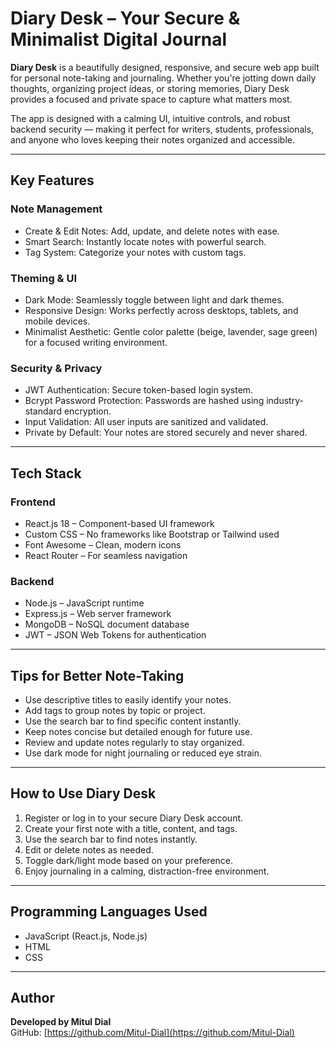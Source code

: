 # Diary Desk – Your Secure & Minimalist Digital Journal

**Diary Desk** is a beautifully designed, responsive, and secure web app built for personal note-taking and journaling. Whether you're jotting down daily thoughts, organizing project ideas, or storing memories, Diary Desk provides a focused and private space to capture what matters most.

The app is designed with a calming UI, intuitive controls, and robust backend security — making it perfect for writers, students, professionals, and anyone who loves keeping their notes organized and accessible.

---

## Key Features

### Note Management

* Create & Edit Notes: Add, update, and delete notes with ease.
* Smart Search: Instantly locate notes with powerful search.
* Tag System: Categorize your notes with custom tags.

### Theming & UI

* Dark Mode: Seamlessly toggle between light and dark themes.
* Responsive Design: Works perfectly across desktops, tablets, and mobile devices.
* Minimalist Aesthetic: Gentle color palette (beige, lavender, sage green) for a focused writing environment.

### Security & Privacy

* JWT Authentication: Secure token-based login system.
* Bcrypt Password Protection: Passwords are hashed using industry-standard encryption.
* Input Validation: All user inputs are sanitized and validated.
* Private by Default: Your notes are stored securely and never shared.

---

## Tech Stack

### Frontend

* React.js 18 – Component-based UI framework
* Custom CSS – No frameworks like Bootstrap or Tailwind used
* Font Awesome – Clean, modern icons
* React Router – For seamless navigation

### Backend

* Node.js – JavaScript runtime
* Express.js – Web server framework
* MongoDB – NoSQL document database
* JWT – JSON Web Tokens for authentication

---

## Tips for Better Note-Taking

* Use descriptive titles to easily identify your notes.
* Add tags to group notes by topic or project.
* Use the search bar to find specific content instantly.
* Keep notes concise but detailed enough for future use.
* Review and update notes regularly to stay organized.
* Use dark mode for night journaling or reduced eye strain.

---

## How to Use Diary Desk

1. Register or log in to your secure Diary Desk account.
2. Create your first note with a title, content, and tags.
3. Use the search bar to find notes instantly.
4. Edit or delete notes as needed.
5. Toggle dark/light mode based on your preference.
6. Enjoy journaling in a calming, distraction-free environment.

---

## Programming Languages Used

* JavaScript (React.js, Node.js)
* HTML
* CSS

---

## Author

**Developed by Mitul Dial**  
GitHub: [https://github.com/Mitul-Dial](https://github.com/Mitul-Dial)
